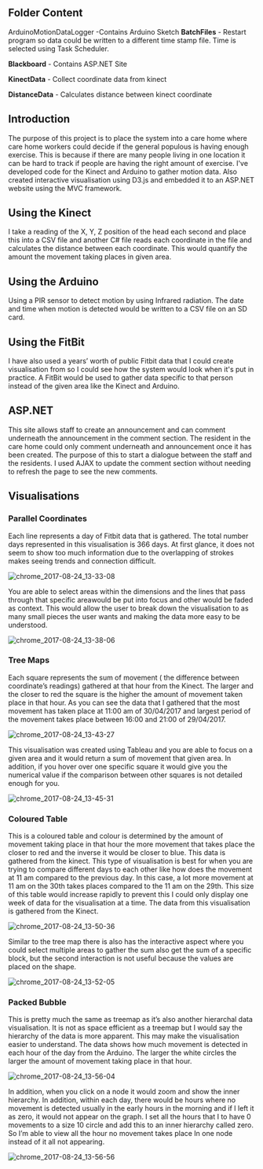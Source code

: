 ## Folder Content

ArduinoMotionDataLogger -Contains Arduino Sketch
**BatchFiles**	- Restart program so data could be written to a different time stamp file. Time is selected using Task Scheduler.

**Blackboard**	- Contains ASP.NET Site

**KinectData** - Collect coordinate data from kinect

**DistanceData**	- Calculates distance between kinect coordinate

## Introduction
The purpose of this project is to place the system into a care home where care home workers could decide if the general populous is having enough exercise. This is because if there are many people living in one location it can be hard to track if people are having the right amount of exercise. I've developed code for the Kinect and Arduino to gather motion data. Also created interactive visualisation using D3.js and embedded it to an ASP.NET website using the MVC framework.

## Using the Kinect 
I take a reading of the X, Y, Z position of the head each second and place this into a CSV file and another C# file reads each coordinate in the file and calculates the distance between each coordinate. This would quantify the amount the movement taking places in given area.

## Using the Arduino
Using a PIR sensor to detect motion by using Infrared radiation. The date and time when motion is detected would be written to a CSV file on an SD card.

## Using the FitBit
I have also used a years’ worth of public Fitbit data that I could create visualisation from so I could see how the system would look when it's put in practice. A FitBit would be used to gather data specific to that person instead of the given area like the Kinect and Arduino.

## ASP.NET
This site allows staff to create an announcement and can comment underneath the announcement in the comment section. The resident in the care home could only comment underneath and announcement once it has been created. The purpose of this to start a dialogue between the staff and the residents. I used AJAX to update the comment section without needing to refresh the page to see the new comments.

## Visualisations 

### Parallel Coordinates 
Each line represents a day of Fitbit data that is gathered. The total number days represented in this visualisation is 366 days. At first glance, it does not seem to show too much information due to the overlapping of strokes makes seeing trends and connection difficult.

![chrome_2017-08-24_13-33-08](https://user-images.githubusercontent.com/15980314/29666653-1bfe3248-88d1-11e7-9849-b623c2c10898.png)


You are able to select areas within the dimensions and the lines that pass through that specific areawould be put into focus and other would be faded as context. This would allow the user to break down the visualisation to as many small pieces the user wants and making the data more easy to be understood. 

![chrome_2017-08-24_13-38-06](https://user-images.githubusercontent.com/15980314/29666734-7bb6594a-88d1-11e7-9841-2b0415495bdb.png)

### Tree Maps
Each square represents the sum of movement ( the difference between coordinate’s readings) gathered at that hour from the Kinect. The larger and the closer to red the square is the higher the amount of movement taken place in that hour. As you can see the data that I gathered that the most movement has taken place at 11:00 am of 30/04/2017 and largest period of the movement takes place between 16:00 and 21:00 of 29/04/2017. 

![chrome_2017-08-24_13-43-27](https://user-images.githubusercontent.com/15980314/29666945-5f26a54a-88d2-11e7-9fc8-8e7186bd22bb.png)

This visualisation was created using Tableau and you are able to focus on a given area and it would return a sum of movement that given area. In addition, if you hover over one specific square it would give you the numerical value if the comparison between other squares is not detailed enough for you.

![chrome_2017-08-24_13-45-31](https://user-images.githubusercontent.com/15980314/29666985-83f13840-88d2-11e7-8013-6c3a2dfcb3a5.png)

### Coloured Table
This is a coloured table and colour is determined by the amount of movement taking place in that hour the more movement that takes place the closer to red and the inverse it would be closer to blue. This data is gathered from the kinect. This type of visualisation is best for when you are trying to compare different days to each other like how does the movement at 11 am compared to the previous day. In this case, a lot more movement at 11 am on the 30th takes places compared to the 11 am on the 29th. This size of this table would increase rapidly to prevent this I could only display one week of data for the visualisation at a time. The data from this visualisation is gathered from the Kinect.

![chrome_2017-08-24_13-50-36](https://user-images.githubusercontent.com/15980314/29667143-3da2afbc-88d3-11e7-9f4e-131a598896fc.png)

Similar to the tree map there is also has the interactive aspect where you could select multiple areas to gather the sum also get the sum of a specific block, but the second interaction is not useful because the values are placed on the shape.

![chrome_2017-08-24_13-52-05](https://user-images.githubusercontent.com/15980314/29667212-738d30b6-88d3-11e7-969b-91e741e85a68.png)

### Packed Bubble 
This is pretty much the same as treemap as it’s also another hierarchal data visualisation. It is not as space efficient as a treemap but I would say the hierarchy of the data is more apparent. This may make the visualisation easier to understand. The data shows how much movement is detected in each hour of the day from the Arduino. The larger the white circles the larger the amount of movement taking place in that hour. 

![chrome_2017-08-24_13-56-04](https://user-images.githubusercontent.com/15980314/29667358-fb2e3fba-88d3-11e7-99fe-f645e9cd8a09.png)

In addition, when you click on a node it would zoom and show the inner hierarchy. In addition, within each day, there would be hours where no movement is detected usually in the early hours in the morning and if I left it as zero, it would not appear on the graph. I set all the hours that I to have 0 movements to a size 10 circle and add this to an inner hierarchy called zero. So I’m able to view all the hour no movement takes place In one node instead of it all not appearing.

![chrome_2017-08-24_13-56-56](https://user-images.githubusercontent.com/15980314/29667383-1c2c0328-88d4-11e7-9c98-647430f2bc5e.png)
